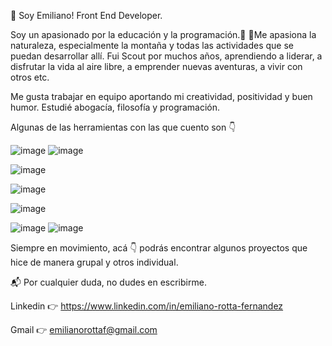 👋 Soy Emiliano! Front End Developer.

Soy un apasionado por la educación y la programación.🚀
🌱Me apasiona la naturaleza, especialmente la montaña y todas las actividades que se puedan desarrollar allí. Fui Scout por muchos años, aprendiendo a liderar, a disfrutar la vida al aire libre, a emprender nuevas aventuras, a vivir con otros etc.

Me gusta trabajar en equipo aportando mi creatividad, positividad y buen humor.
Estudié abogacía, filosofía y programación.

Algunas de las herramientas con las que cuento son :point_down: 

![image](https://user-images.githubusercontent.com/95652037/179284079-688c716e-010e-43c1-8cbc-8ac868f070d9.png)
![image](https://user-images.githubusercontent.com/95652037/179284100-f3de90cf-965a-4285-9bfc-a9dfdcf9b1a7.png)

![image](https://user-images.githubusercontent.com/95652037/179283540-6603e5eb-72f2-40e9-9230-f518a7da5f4f.png)

![image](https://user-images.githubusercontent.com/95652037/179284136-8f3a46d8-a386-422d-ae2d-29f4da047982.png)

![image](https://user-images.githubusercontent.com/95652037/179284239-d540b4df-d054-4609-8b16-897b447b831f.png)

![image](https://user-images.githubusercontent.com/95652037/179284182-6ab112fc-eb66-43ad-bbf2-9323ac659992.png)
![image](https://user-images.githubusercontent.com/95652037/179284193-08017275-2f34-4a2e-962e-696803437201.png)





Siempre en movimiento, acá :point_down: podrás encontrar algunos proyectos que hice de manera grupal y otros individual.


:mailbox_with_mail: Por cualquier duda, no dudes en escribirme.

Linkedin :point_right: https://www.linkedin.com/in/emiliano-rotta-fernandez

Gmail :point_right: emilianorottaf@gmail.com
